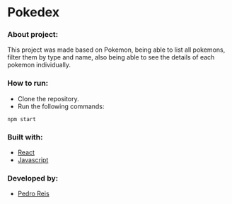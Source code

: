 # Pokedex
### About project:
This project was made based on Pokemon, being able to list all pokemons, filter them by type and name, also being able to see the details of each pokemon individually.
### How to run:
- Clone the repository.
- Run the following commands:
```
npm start
```
### Built with:
- [React](https://pt-br.reactjs.org/)
- [Javascript](https://developer.mozilla.org/pt-BR/docs/Web/JavaScript)
### Developed by:
- [Pedro Reis](https://www.linkedin.com/in/pedroreisalves/)
